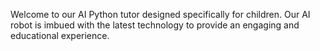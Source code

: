 Welcome to our AI Python tutor designed specifically for children. Our AI robot is imbued with the latest technology to provide an engaging and educational experience.
